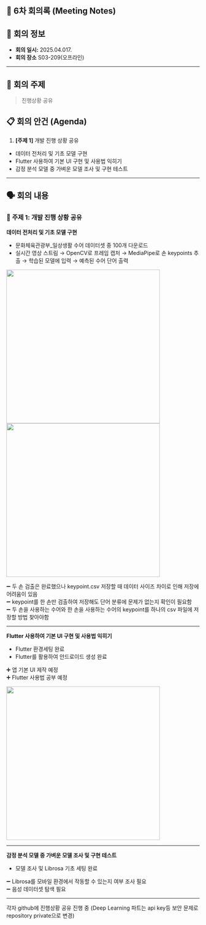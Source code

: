 ## 📝 6차 회의록 (Meeting Notes)

## 📅 회의 정보
- **회의 일시:** 2025.04.017.
- **회의 장소** S03-209(오프라인)
---

## 📌 **회의 주제**
> 진행상황 공유

## 📋 **회의 안건 (Agenda)**
1. **[주제 1]**  개발 진행 상황 공유 
- 데이터 전처리 및 기초 모델 구현
- Flutter 사용하여 기본 UI 구현 및 사용법 익히기
- 감정 분석 모델 중 가벼운 모델 조사 및 구현 테스트

---

## 🗣 **회의 내용**
### 🔹 **주제 1: 개발 진행 상황 공유** 


**데이터 전처리 및 기초 모델 구현**
- 문화체육관광부_일상생활 수어 데이터셋 중 100개 다운로드
- 실시간 영상 스트림 → OpenCV로 프레임 캡처 → MediaPipe로 손 keypoints 추출 → 학습된 모델에 입력 → 예측된 수어 단어 출력
<img src="https://github.com/user-attachments/assets/c847f7c4-6dc2-47eb-a526-0a0b7126641d" width="400"/>

<img src="https://github.com/user-attachments/assets/e84da3bf-a9c1-4495-84ed-b289964911f7" width="400"/>

➖ 두 손 검출은 완료했으나 keypoint.csv 저장할 때 데이터 사이즈 차이로 인해 저장에 어려움이 있음 <br>
➖ keypoint를 한 손만 검출하여 저장해도 단어 분류에 문제가 없는지 확인이 필요함 <br>
➖ 두 손을 사용하는 수어와 한 손을 사용하는 수어의 keypoint를 하나의 csv 파일에 저장할 방법 찾아야함 <br>


---

**Flutter 사용하여 기본 UI 구현 및 사용법 익히기**

- Flutter 환경세팅 완료
- Flutter를 활용하여 안드로이드 생성 완료

➕ 앱 기본 UI 제작 예정 <br>
➕ Flutter 사용법 공부 예정 <br>

<img src="https://github.com/user-attachments/assets/b01d28d5-a4f5-4961-8672-707cfb6c2020" width="400"/>

---

**감정 분석 모델 중 가벼운 모델 조사 및 구현 테스트**
- 모델 조사 및 Librosa 기초 세팅 완료

➖ Librosa를 모바일 환경에서 작동할 수 있는지 여부 조사 필요 <br>
➖ 음성 데이터셋 탐색 필요 <br>

---

각자 github에 진행상황 공유 진행 중 (Deep Learning 파트는 api key등 보안 문제로 repository private으로 변경)

